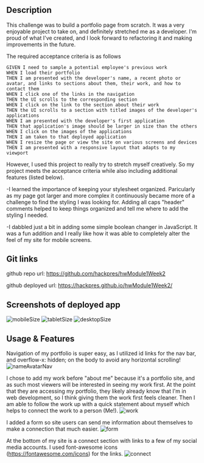# <personalPortfolio>

## Description
This challenge was to build a portfolio page from scratch. It was a very enjoyable project to take on, and definitely stretched me as a developer. I'm proud of what I've created, and I look forward to refactoring it and making improvements in the future.

The required acceptance criteria is as follows
```
GIVEN I need to sample a potential employee's previous work
WHEN I load their portfolio
THEN I am presented with the developer's name, a recent photo or avatar, and links to sections about them, their work, and how to contact them
WHEN I click one of the links in the navigation
THEN the UI scrolls to the corresponding section
WHEN I click on the link to the section about their work
THEN the UI scrolls to a section with titled images of the developer's applications
WHEN I am presented with the developer's first application
THEN that application's image should be larger in size than the others
WHEN I click on the images of the applications
THEN I am taken to that deployed application
WHEN I resize the page or view the site on various screens and devices
THEN I am presented with a responsive layout that adapts to my viewport
```

However, I used this project to really try to stretch myself creatively. So my project meets the acceptance criteria while also including additional features (listed below).

-I learned the importance of keeping your stylesheet organized. Paricularly as my page got larger and more complex it continuously became more of a challenge to find the styling I was looking for. Adding all caps "header" comments helped to keep things organized and tell me where to add the styling I needed.

-I dabbled just a bit in adding some simple boolean changer in JavaScript. It was a fun addition and I really like how it was able to completely alter the feel of my site for mobile screens.

## Git links
github repo url: 
https://github.com/hackpres/hwModule1Week2

github deployed url:
https://hackpres.github.io/hwModule1Week2/

## Screenshots of deployed app
![mobileSize](/assets/images/mobileSize.png?raw=true "Mobile view")
![tabletSize](/assets/images/tabletSize.png?raw=true "Tablet view")
![desktopSize](/assets/images/desktopSize.png?raw=true "Desktop view")

## Usage & Features

Navigation of my portfolio is super easy, as I utilized id links for the nav bar, and overflow-x: hidden; on the body to avoid any horizontal scrolling!
![nameAvatarNav](/assets/images/nameAvatarNav.png?raw=true "Header section")

I chose to add my work before "about me" because it's a portfolio site, and as such most viewers will be interested in seeing my work first. At the point that they are accessing my portfolio, they likely already know that I'm in web development, so I think giving them the work first feels cleaner. Then I am able to follow the work up with a quick statement about myself which helps to connect the work to a person (Me!).
![work](/assets/images/work.png?raw=true "Work section")

I added a form so site users can send me information about themselves to make a connection that much easier.
![form](./assets/images/form.png?raw=true "Form section")

At the bottom of my site is a connect section with links to a few of my social media accounts. I used font-awesome icons (https://fontawesome.com/icons) for the links.
![connect](./assets/images/connect.png?raw=true "Connect section")






